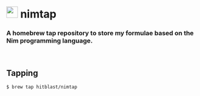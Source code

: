 # <img src="https://raw.githubusercontent.com/nim-lang/assets/master/Art/logo-crown.png" height="30px"/> nimtap <br>
### A homebrew tap repository to store my formulae based on the Nim programming language.

<br>

## Tapping

```bash
$ brew tap hitblast/nimtap
```